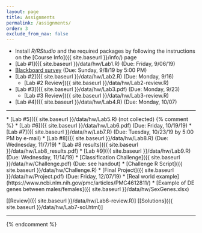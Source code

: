 ```yaml
---
layout: page
title: Assignments 
permalink: /assignments/
order: 3
exclude_from_nav: false
---
```


* Install <i>R/RStudio</i> and the required packages by following the instructions on the [Course Info]({{ site.baseurl }}/info/) page  
* [Lab #1]({{ site.baseurl }}/data/hw/Lab1.R) (Due: Friday, 9/06/19) 
* [Blackboard survey](https://easternct.blackboard.com/) (Due: Sunday, 9/8/19 by 5:00 PM)
* [Lab #2]({{ site.baseurl }}/data/hw/Lab2.R) (Due: Monday, 9/16) 
    * [Lab #2 Review]({{ site.baseurl }}/data/hw/Lab2-review.R) 
* [Lab #3]({{ site.baseurl }}/data/hw/Lab3.pdf) (Due: Monday, 9/23) 
    * [Lab #3 Review]({{ site.baseurl }}/data/hw/Lab3-review.R) 
* [Lab #4]({{ site.baseurl }}/data/hw/Lab4.R) (Due: Monday, 10/07) 
<hr>
* [Lab #5]({{ site.baseurl }}/data/hw/Lab5.R) (not collected) 
{% comment %}
* [Lab #6]({{ site.baseurl }}/data/hw/Lab6.pdf) (Due: Friday, 10/19/19)
* [Lab #7]({{ site.baseurl }}/data/hw/Lab7.R) (Due: Tuesday, 10/23/19 by 5:00 PM by e-mail) 
* [Lab #8]({{ site.baseurl }}/data/hw/Lab8.R) (Due: Wednesday, 11/7/19) 
    * [Lab #8 results]({{ site.baseurl }}/data/hw/Lab8_results.pdf)  
* [Lab #9]({{ site.baseurl }}/data/hw/Lab9.R) (Due: Wednesday, 11/14/19) 
* [Classification Challenge]({{ site.baseurl }}/data/hw/Challenge.pdf) (Due: see handout)  
    * [Challenge R Script]({{ site.baseurl }}/data/hw/Challenge.R)
* [Final Project]({{ site.baseurl }}/data/hw/Project.pdf) (Due: Friday, 12/07/19)
    * [Real world example](https://www.ncbi.nlm.nih.gov/pmc/articles/PMC4612811/)
    * [Example of DE genes between males/females]({{ site.baseurl }}/data/hw/SexGenes.xlsx)
 
[[Review]({{ site.baseurl }}/data/hw/Lab6-review.R)] 
[[Solutions]({{ site.baseurl }}/data/hw/Lab7-sol.html)] 

***
 
{% endcomment %}
